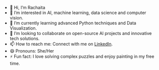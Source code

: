 - 👋 Hi, I’m Rachaita
- 👀 I’m interested in AI, machine learning, data science and computer vision.
- 🌱 I’m currently learning advanced Python techniques and Data Visualization.
- 💞️ I’m looking to collaborate on open-source AI projects and innovative tech solutions.
- 📫 How to reach me: Connect with me on [LinkedIn](https://www.linkedin.com/in/rachaita-chattopadhyay-03109b162/).
- 😄 Pronouns: She/Her
- ⚡ Fun fact: I love solving complex puzzles and enjoy painting in my free time.


<!---
rachaita20/rachaita20 is a ✨ special ✨ repository because its `README.md` (this file) appears on your GitHub profile.
You can click the Preview link to take a look at your changes.
--->
